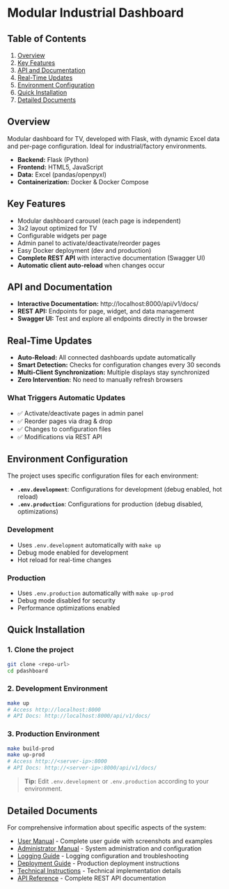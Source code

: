 # Modular Industrial Dashboard

## Table of Contents

1. [Overview](#overview)
2. [Key Features](#key-features)
3. [API and Documentation](#api-and-documentation)
4. [Real-Time Updates](#real-time-updates)
5. [Environment Configuration](#environment-configuration)
6. [Quick Installation](#quick-installation)
7. [Detailed Documents](#detailed-documents)

## Overview

Modular dashboard for TV, developed with Flask, with dynamic Excel data and per-page configuration. Ideal for industrial/factory environments.

- **Backend:** Flask (Python)
- **Frontend:** HTML5, JavaScript
- **Data:** Excel (pandas/openpyxl)
- **Containerization:** Docker & Docker Compose

## Key Features
- Modular dashboard carousel (each page is independent)
- 3x2 layout optimized for TV
- Configurable widgets per page
- Admin panel to activate/deactivate/reorder pages
- Easy Docker deployment (dev and production)
- **Complete REST API** with interactive documentation (Swagger UI)
- **Automatic client auto-reload** when changes occur

## API and Documentation
- **Interactive Documentation:** http://localhost:8000/api/v1/docs/
- **REST API:** Endpoints for page, widget, and data management
- **Swagger UI:** Test and explore all endpoints directly in the browser

## Real-Time Updates
- **Auto-Reload:** All connected dashboards update automatically
- **Smart Detection:** Checks for configuration changes every 30 seconds
- **Multi-Client Synchronization:** Multiple displays stay synchronized
- **Zero Intervention:** No need to manually refresh browsers

### What Triggers Automatic Updates
- ✅ Activate/deactivate pages in admin panel
- ✅ Reorder pages via drag & drop
- ✅ Changes to configuration files
- ✅ Modifications via REST API

## Environment Configuration

The project uses specific configuration files for each environment:

- **`.env.development`**: Configurations for development (debug enabled, hot reload)
- **`.env.production`**: Configurations for production (debug disabled, optimizations)

### Development
- Uses `.env.development` automatically with `make up`
- Debug mode enabled for development
- Hot reload for real-time changes

### Production  
- Uses `.env.production` automatically with `make up-prod`
- Debug mode disabled for security
- Performance optimizations enabled

## Quick Installation

### 1. Clone the project
```bash
git clone <repo-url>
cd pdashboard
```

### 2. Development Environment
```bash
make up
# Access http://localhost:8000
# API Docs: http://localhost:8000/api/v1/docs/
```

### 3. Production Environment
```bash
make build-prod
make up-prod
# Access http://<server-ip>:8000
# API Docs: http://<server-ip>:8000/api/v1/docs/
```

> **Tip:** Edit `.env.development` or `.env.production` according to your environment.

## Detailed Documents

For comprehensive information about specific aspects of the system:

- [User Manual](USER_MANUAL.md) - Complete user guide with screenshots and examples
- [Administrator Manual](ADMIN.md) - System administration and configuration
- [Logging Guide](LOGGING.md) - Logging configuration and troubleshooting
- [Deployment Guide](DEPLOYMENT.md) - Production deployment instructions
- [Technical Instructions](instructions.md) - Technical implementation details
- [API Reference](API.md) - Complete REST API documentation 